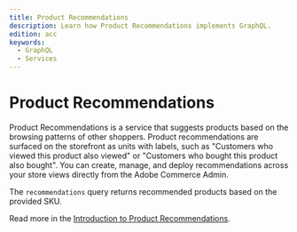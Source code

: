 ```yaml
---
title: Product Recommendations
description: Learn how Product Recommendations implements GraphQL.
edition: acc
keywords:
  - GraphQL
  - Services
---
```


# Product Recommendations

Product Recommendations is a service that suggests products based on the browsing patterns of other shoppers. Product recommendations are surfaced on the storefront as units with labels, such as "Customers who viewed this product also viewed" or "Customers who bought this product also bought". You can create, manage, and deploy recommendations across your store views directly from the Adobe Commerce Admin.

The `recommendations` query returns recommended products based on the provided SKU.

Read more in the [Introduction to Product Recommendations](https://experienceleague.adobe.com/docs/commerce-merchant-services/product-recommendations/overview.html).
